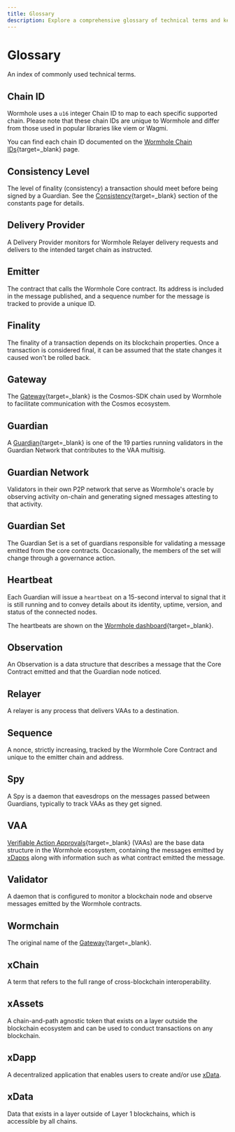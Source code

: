 ```yaml
---
title: Glossary
description: Explore a comprehensive glossary of technical terms and key concepts used in the Wormhole network.
---
```


# Glossary

An index of commonly used technical terms.

## Chain ID
Wormhole uses a `u16` integer Chain ID to map to each specific supported chain. Please note that these chain IDs are unique to Wormhole and differ from those used in popular libraries like viem or Wagmi.  

You can find each chain ID documented on the [Wormhole Chain IDs](#){target=\_blank} page. 
<!-- link to blockchain platforms page-->

## Consistency Level

The level of finality (consistency) a transaction should meet before being signed by a Guardian. See the [Consistency](#){target=\_blank} section of the constants page for details. <!-- Consistency Levels page -->

## Delivery Provider

A Delivery Provider monitors for Wormhole Relayer delivery requests and delivers to the intended target chain as instructed.

## Emitter

The contract that calls the Wormhole Core contract. Its address is included in the message published, and a sequence number for the message is tracked to provide a unique ID.

## Finality

The finality of a transaction depends on its blockchain properties. Once a transaction is considered final, it can be assumed that the state changes it caused won't be rolled back.

## Gateway

The [Gateway](/learn/messaging/gateway/){target=\_blank} is the Cosmos-SDK chain used by Wormhole to facilitate communication with the Cosmos ecosystem.

## Guardian

A [Guardian](/learn/infrastructure/guardians/){target=\_blank} is one of the 19 parties running validators in the Guardian Network that contributes to the VAA multisig.

## Guardian Network

Validators in their own P2P network that serve as Wormhole's oracle by observing activity on-chain and generating signed messages attesting to that activity.

## Guardian Set
The Guardian Set is a set of guardians responsible for validating a message emitted from the core contracts. Occasionally, the members of the set will change through a governance action.

## Heartbeat

Each Guardian will issue a `heartbeat` on a 15-second interval to signal that it is still running and to convey details about its identity, uptime, version, and status of the connected nodes.

The heartbeats are shown on the [Wormhole dashboard](https://wormhole-foundation.github.io/wormhole-dashboard/#/?endpoint=Mainnet){target=\_blank}.

## Observation

An Observation is a data structure that describes a message that the Core Contract emitted and that the Guardian node noticed.

## Relayer

A relayer is any process that delivers VAAs to a destination.

## Sequence

A nonce, strictly increasing, tracked by the Wormhole Core Contract and unique to the emitter chain and address.

## Spy

A Spy is a daemon that eavesdrops on the messages passed between Guardians, typically to track VAAs as they get signed.

## VAA

[Verifiable Action Approvals](/learn/infrastructure/vaas/){target=\_blank} (VAAs) are the base data structure in the Wormhole ecosystem, containing the messages emitted by [xDapps](#xdapps) along with information such as what contract emitted the message.

## Validator

A daemon that is configured to monitor a blockchain node and observe messages emitted by the Wormhole contracts.

## Wormchain
The original name of the [Gateway](/learn/glossary/#gateway){target=\_blank}.

## xChain

A term that refers to the full range of cross-blockchain interoperability.

## xAssets

A chain-and-path agnostic token that exists on a layer outside the blockchain ecosystem and can be used to conduct transactions on any blockchain.

## xDapp

A decentralized application that enables users to create and/or use [xData](#xdata).

## xData

Data that exists in a layer outside of Layer 1 blockchains, which is accessible by all chains.
